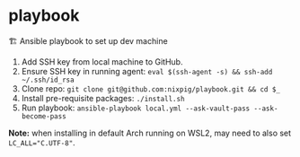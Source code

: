 # playbook

🏗️ Ansible playbook to set up dev machine

1. Add SSH key from local machine to GitHub.
1. Ensure SSH key in running agent: `eval $(ssh-agent -s) && ssh-add ~/.ssh/id_rsa`
1. Clone repo: `git clone git@github.com:nixpig/playbook.git && cd $_`
1. Install pre-requisite packages: `./install.sh`
1. Run playbook: `ansible-playbook local.yml --ask-vault-pass --ask-become-pass`


**Note:** when installing in default Arch running on WSL2, may need to also set `LC_ALL="C.UTF-8"`.
